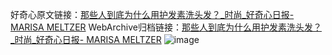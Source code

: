 好奇心原文链接：[那些人到底为什么用护发素洗头发？_时尚_好奇心日报- MARISA MELTZER](https://www.qdaily.com/articles/4885.html)
WebArchive归档链接：[那些人到底为什么用护发素洗头发？_时尚_好奇心日报- MARISA MELTZER](http://web.archive.org/web/20190623163302/https://www.qdaily.com/articles/4885.html)
![image](http://ww3.sinaimg.cn/large/007d5XDply1g3wccaecnpj30u04a6u0x)